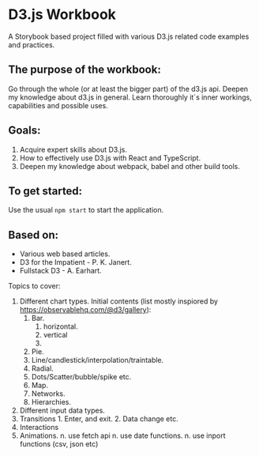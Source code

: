 # D3.js Workbook

A Storybook based project filled with various D3.js related code examples and practices.

## The purpose of the workbook:
  Go through the whole (or at least the bigger part) of the d3.js api. Deepen my knowledge about d3.js in general. Learn thoroughly it´s inner workings, capabilities and possible uses.

## Goals:
  1. Acquire expert skills about D3.js.
  2. How to effectively use D3.js with React and TypeScript.
  3. Deepen my knowledge about webpack, babel and other build tools.

## To get started:
  Use the usual `npm start` to start the application.

## Based on:
  * Various web based articles.
  * D3 for the Impatient - P. K. Janert.
  * Fullstack D3 - A. Earhart.


Topics to cover:
  1. Different chart types.
  Initial contents (list mostly inspiored by https://observablehq.com/@d3/gallery):
      1. Bar.
          1. horizontal.
          2. vertical
          3.
      2. Pie.
      3. Line/candlestick/interpolation/traintable.
      4. Radial.
      5. Dots/Scatter/bubble/spike etc.
      6. Map.
      7. Networks.
      8. Hierarchies.
  2. Different input data types.
  3. Transitions
    1. Enter, and exit.
    2. Data change etc.
  4. Interactions
  5. Animations.
  n. use fetch api
  n. use date functions.
  n. use inport functions (csv, json etc)
